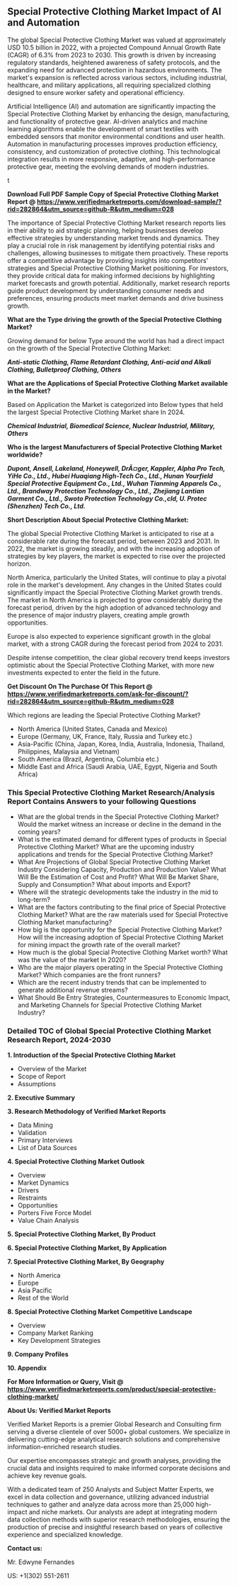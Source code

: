 <h2>Special Protective Clothing Market Impact of AI and Automation</h2><p>The global Special Protective Clothing Market was valued at approximately USD 10.5 billion in 2022, with a projected Compound Annual Growth Rate (CAGR) of 6.3% from 2023 to 2030. This growth is driven by increasing regulatory standards, heightened awareness of safety protocols, and the expanding need for advanced protection in hazardous environments. The market's expansion is reflected across various sectors, including industrial, healthcare, and military applications, all requiring specialized clothing designed to ensure worker safety and operational efficiency.</p><p>Artificial Intelligence (AI) and automation are significantly impacting the Special Protective Clothing Market by enhancing the design, manufacturing, and functionality of protective gear. AI-driven analytics and machine learning algorithms enable the development of smart textiles with embedded sensors that monitor environmental conditions and user health. Automation in manufacturing processes improves production efficiency, consistency, and customization of protective clothing. This technological integration results in more responsive, adaptive, and high-performance protective gear, meeting the evolving demands of modern industries.</p>t</p><p id="" class=""><strong>Download Full PDF Sample Copy of Special Protective Clothing Market Report @ <a href="https://www.verifiedmarketreports.com/download-sample/?rid=282864&utm_source=github-R&utm_medium=028" target="_blank">https://www.verifiedmarketreports.com/download-sample/?rid=282864&utm_source=github-R&utm_medium=028</a></strong></p><p>The importance of&nbsp;Special Protective Clothing Market research reports lies in their ability to aid strategic planning, helping businesses develop effective strategies by understanding market trends and dynamics. They play a crucial role in risk management by identifying potential risks and challenges, allowing businesses to mitigate them proactively. These reports offer a competitive advantage by providing insights into competitors' strategies and Special Protective Clothing Market positioning. For investors, they provide critical data for making informed decisions by highlighting market forecasts and growth potential. Additionally, market research reports guide product development by understanding consumer needs and preferences, ensuring products meet market demands and drive business growth.</p><p><strong>What are the&nbsp;Type driving the growth of the Special Protective Clothing Market?</strong></p><p id="" class="">Growing demand for below Type around the world has had a direct impact on the growth of the Special Protective Clothing Market:</p><em><strong>Anti-static Clothing, Flame Retardant Clothing, Anti-acid and Alkali Clothing, Bulletproof Clothing, Others</strong></em></p><strong>What are the&nbsp;Applications&nbsp;of Special Protective Clothing Market available in the Market?</strong></p><p id="" class="">Based on Application the Market is categorized into Below types that held the largest Special Protective Clothing Market share In 2024.</p><em><strong>Chemical Industrial, Biomedical Science, Nuclear Industrial, Military, Others</strong></em></p><strong>Who is the largest Manufacturers of Special Protective Clothing Market worldwide?</strong></p><p><em><strong>Dupont, Ansell, Lakeland, Honeywell, DrÃ¤ger, Kappler, Alpha Pro Tech, YiHe Co., Ltd., Hubei Huaqiang High-Tech Co., Ltd., Hunan Yourfield Special Protective Equipment Co., Ltd., Wuhan Tianming Apparels Co., Ltd., Brandway Protection Technology Co., Ltd., Zhejiang Lantian Garment Co., Ltd., Swoto Protection Technology Co.,cld, U. Protec (Shenzhen) Tech Co., Ltd.</strong></em></p><p id="" class=""><strong>Short Description About Special Protective Clothing Market:</strong></p><p>The global Special Protective Clothing Market is anticipated to rise at a considerable rate during the forecast period, between 2023 and 2031. In 2022, the market is growing steadily, and with the increasing adoption of strategies by key players, the market is expected to rise over the projected horizon.</p><p>North America, particularly the United States, will continue to play a pivotal role in the market's development. Any changes in the United States could significantly impact the Special Protective Clothing Market growth trends. The market in North America is projected to grow considerably during the forecast period, driven by the high adoption of advanced technology and the presence of major industry players, creating ample growth opportunities.</p><p>Europe is also expected to experience significant growth in the global market, with a strong CAGR during the forecast period from 2024 to 2031.</p><p>Despite intense competition, the clear global recovery trend keeps investors optimistic about the Special Protective Clothing Market, with more new investments expected to enter the field in the future.</p><p id="" class=""><strong>Get Discount On The Purchase Of This Report @ <a href="https://www.verifiedmarketreports.com/ask-for-discount/?rid=282864&utm_source=github-R&utm_medium=028" target="_blank">https://www.verifiedmarketreports.com/ask-for-discount/?rid=282864&utm_source=github-R&utm_medium=028</a></strong></p>Which regions are leading the Special Protective Clothing Market?</p><ul><li>North America (United States, Canada and Mexico)</li><li>Europe (Germany, UK, France, Italy, Russia and Turkey etc.)</li><li>Asia-Pacific (China, Japan, Korea, India, Australia, Indonesia, Thailand, Philippines, Malaysia and Vietnam)</li><li>South America (Brazil, Argentina, Columbia etc.)</li><li>Middle East and Africa (Saudi Arabia, UAE, Egypt, Nigeria and South Africa)</li></ul><h3 id="" class="">This Special Protective Clothing Market Research/Analysis Report Contains Answers to your following Questions</h3><ul><li>What are the global trends in the Special Protective Clothing Market? Would the market witness an increase or decline in the demand in the coming years?</li><li>What is the estimated demand for different types of products in Special Protective Clothing Market? What are the upcoming industry applications and trends for the Special Protective Clothing Market?</li><li>What Are Projections of Global Special Protective Clothing Market Industry Considering Capacity, Production and Production Value? What Will Be the Estimation of Cost and Profit? What Will Be Market Share, Supply and Consumption? What about imports and Export?</li><li>Where will the strategic developments take the industry in the mid to long-term?</li><li>What are the factors contributing to the final price of Special Protective Clothing Market? What are the raw materials used for Special Protective Clothing Market manufacturing?</li><li>How big is the opportunity for the Special Protective Clothing Market? How will the increasing adoption of Special Protective Clothing Market for mining impact the growth rate of the overall market?</li><li>How much is the global Special Protective Clothing Market worth? What was the value of the market In 2020?</li><li>Who are the major players operating in the Special Protective Clothing Market? Which companies are the front runners?</li><li>Which are the recent industry trends that can be implemented to generate additional revenue streams?</li><li>What Should Be Entry Strategies, Countermeasures to Economic Impact, and Marketing Channels for Special Protective Clothing Market Industry?</li></ul><h3 id="" class="">Detailed TOC of Global Special Protective Clothing Market Research Report, 2024-2030</h3><p id="" class=""><strong>1. Introduction of the Special Protective Clothing Market</strong></p><ul><li>Overview of the Market</li><li>Scope of Report</li><li>Assumptions</li></ul><p id="" class=""><strong>2. Executive Summary</strong></p><p id="" class=""><strong>3. Research Methodology of Verified Market Reports</strong></p><ul><li>Data Mining</li><li>Validation</li><li>Primary Interviews</li><li>List of Data Sources</li></ul><p id="" class=""><strong>4. Special Protective Clothing Market Outlook</strong></p><ul><li>Overview</li><li>Market Dynamics</li><li>Drivers</li><li>Restraints</li><li>Opportunities</li><li>Porters Five Force Model</li><li>Value Chain Analysis</li></ul><p id="" class=""><strong>5. Special Protective Clothing Market, By Product</strong></p><p id="" class=""><strong>6. Special Protective Clothing Market, By Application</strong></p><p id="" class=""><strong>7. Special Protective Clothing Market, By Geography</strong></p><ul><li>North America</li><li>Europe</li><li>Asia Pacific</li><li>Rest of the World</li></ul><p id="" class=""><strong>8. Special Protective Clothing Market Competitive Landscape</strong></p><ul><li>Overview</li><li>Company Market Ranking</li><li>Key Development Strategies</li></ul><p id="" class=""><strong>9. Company Profiles</strong></p><p id="" class=""><strong>10. Appendix</strong></p><p id="" class=""><strong>For More Information or Query, Visit @ <a href="https://www.verifiedmarketreports.com/product/special-protective-clothing-market/" target="_blank">https://www.verifiedmarketreports.com/product/special-protective-clothing-market/</a></strong></p><p id="" class=""><strong>About Us: Verified Market Reports</strong></p><p id="" class="">Verified Market Reports is a premier Global Research and Consulting firm serving a diverse clientele of over 5000+ global customers. We specialize in delivering cutting-edge analytical research solutions and comprehensive information-enriched research studies.</p><p id="" class="">Our expertise encompasses strategic and growth analyses, providing the crucial data and insights required to make informed corporate decisions and achieve key revenue goals.</p><p id="" class="">With a dedicated team of 250 Analysts and Subject Matter Experts, we excel in data collection and governance, utilizing advanced industrial techniques to gather and analyze data across more than 25,000 high-impact and niche markets. Our analysts are adept at integrating modern data collection methods with superior research methodologies, ensuring the production of precise and insightful research based on years of collective experience and specialized knowledge.</p><p id="" class=""><strong>Contact us:</strong></p><p id="" class="">Mr. Edwyne Fernandes</p><p id="" class="">US: +1(302) 551-2611</p>